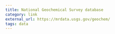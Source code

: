 ```yaml
---
title: National Geochemical Survey database
category: link
external_url: https://mrdata.usgs.gov/geochem/
tags: data
---
```

